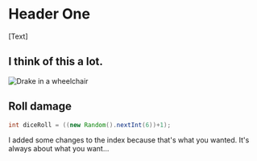 # Header One

[Text]

## I think of this a lot.

![Drake in a wheelchair](https://imgs.search.brave.com/_nbSOkqMOpaktaR7HqfRH-ZZ3u-EeClrsj0tUf1WRZg/rs:fit:860:0:0/g:ce/aHR0cHM6Ly9pLmt5/bS1jZG4uY29tL3Bo/b3Rvcy9pbWFnZXMv/bWFzb25yeS8wMDAv/Mjc1LzQ4NC9hOTku/anBn)

## Roll damage

``` Java
int diceRoll = ((new Random().nextInt(6))+1);
```



I added some changes to the index because that's what you wanted. It's always about what you want...

